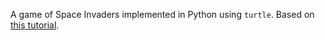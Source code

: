 A game of Space Invaders implemented in Python using `turtle`. Based on [this tutorial](http://christianthompson.com/node/45).